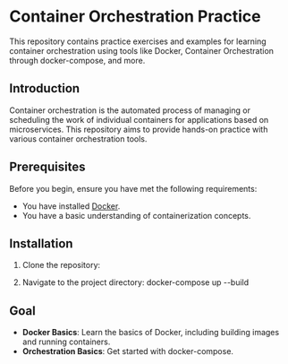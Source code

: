 # Container Orchestration Practice

This repository contains practice exercises and examples for learning container orchestration using tools like Docker, Container Orchestration through docker-compose, and more.
## Introduction

Container orchestration is the automated process of managing or scheduling the work of individual containers for applications based on microservices. This repository aims to provide hands-on practice with various container orchestration tools.

## Prerequisites

Before you begin, ensure you have met the following requirements:
- You have installed [Docker](https://www.docker.com/get-started).
- You have a basic understanding of containerization concepts.

## Installation

1. Clone the repository:

2. Navigate to the project directory:
    docker-compose up --build

## Goal

- **Docker Basics**: Learn the basics of Docker, including building images and running containers.
- **Orchestration Basics**: Get started with docker-compose.

